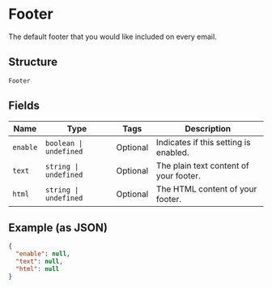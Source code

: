 
# Footer

The default footer that you would like included on every email.

## Structure

`Footer`

## Fields

| Name | Type | Tags | Description |
|  --- | --- | --- | --- |
| `enable` | `boolean \| undefined` | Optional | Indicates if this setting is enabled. |
| `text` | `string \| undefined` | Optional | The plain text content of your footer. |
| `html` | `string \| undefined` | Optional | The HTML content of your footer. |

## Example (as JSON)

```json
{
  "enable": null,
  "text": null,
  "html": null
}
```

